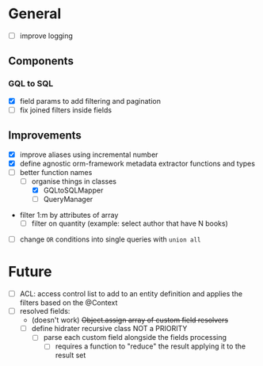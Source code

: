 # General

- [ ] improve logging

## Components

### GQL to SQL

- [x] field params to add filtering and pagination
- [ ] fix joined filters inside fields

## Improvements

- [x] improve aliases using incremental number
- [x] define agnostic orm-framework metadata extractor functions and types
- [ ] better function names
  - [ ] organise things in classes
    - [x] GQLtoSQLMapper
    - [ ] QueryManager
- filter 1:m by attributes of array
  - [ ] filter on quantity (example: select author that have N books)
- [ ] change `OR` conditions into single queries with `union all`

# Future

- [ ] ACL: access control list to add to an entity definition and applies the filters based on the @Context
- [ ] resolved fields:
  - (doesn't work) ~~Object.assign array of custom field resolvers~~
  - [ ] define hidrater recursive class NOT a PRIORITY
    - [ ] parse each custom field alongside the fields processing
      - [ ] requires a function to "reduce" the result applying it to the result set
